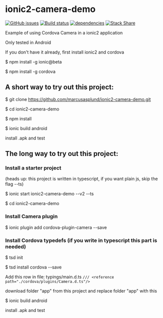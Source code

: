 # ionic2-camera-demo
[![GitHub issues](https://img.shields.io/github/issues/marcusasplund/ionic2-camera-demo.svg)](https://github.com/marcusasplund/ionic2-camera-demo/issues)
[![Build status](https://travis-ci.org/marcusasplund/ionic2-camera-demo.svg?branch=master)](https://travis-ci.org/marcusasplund/ionic2-camera-demo)
[![dependencies](https://david-dm.org/marcusasplund/ionic2-camera-demo.svg)](https://david-dm.org/marcusasplund/ionic2-camera-demo)
[![Stack Share](http://img.shields.io/badge/tech-stack-0690fa.svg?style=flat)](http://stackshare.io/marcusasplund/ionic2-camera-demo)

Example of using Cordova Camera in a ionic2 application

Only tested in Android

If you don't have it already, first install ionic2 and cordova

$ npm install -g ionic@beta

$ npm install -g cordova

## A short way to try out this project:
$ git clone https://github.com/marcusasplund/ionic2-camera-demo.git

$ cd ionic2-camera-demo

$ npm install

$ ionic build android

install .apk and test

## The long way to try out this project:

### Install a starter project
(heads up: this project is written in typescript, if you want plain js, skip the flag --ts)

$ ionic start ionic2-camera-demo --v2 --ts

$ cd ionic2-camera-demo

### Install Camera plugin

$ ionic plugin add cordova-plugin-camera --save

### Install Cordova typedefs (if you write in typescript this part is needed)

$ tsd init

$ tsd install cordova --save

Add this row in file: typings/main.d.ts
`/// <reference path="./cordova/plugins/Camera.d.ts"/>`

download folder "app" from this project and replace folder "app" with this 

$ ionic build android

install .apk and test


